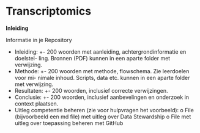 # Transcriptomics


**Inleiding**









Informatie in je Repository
- Inleiding: +- 200 woorden met aanleiding, achtergrondinformatie en doelstel-
ling. Bronnen (PDF) kunnen in een aparte folder met verwijzing.
- Methode: +- 200 woorden met methode, flowschema. Zie leerdoelen voor mi-
nimale inhoud. Scripts, data etc. kunnen in een aparte folder met verwijzing.
- Resultaten: +- 200 woorden, inclusief correcte verwijzingen.
- Conclusie: +- 200 woorden, inclusief aanbevelingen en onderzoek in context
plaatsen.
- Uitleg competentie beheren (zie voor hulpvragen het voorbeeld):
o File (bijvoorbeeld een md file) met uitleg over Data Stewardship
o File met uitleg over toepassing beheren met GitHub
